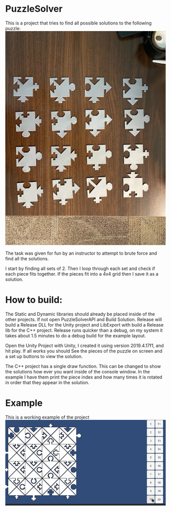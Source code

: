 # PuzzleSolver

This is a project that tries to find all possible solutions to the following puzzle:
![](Puzzle.jpg)

The task was given for fun by an instructor to attempt to brute force and find all the solutions.

I start by finding all sets of 2.  Then I loop through each set and check if each piece fits together.  If the pieces fit into a 4x4 grid then I save it as a solution.

# How to build:
The Static and Dynamic libraries should already be placed inside of the other projects.  If not open PuzzleSolverAPI and Build Solution.  Release will build a Release DLL for the Unity project and LibExport with build a Release lib for the C++ project.  Release runs quicker than a debug, on my system it takes about 1.5 minutes to do a debug build for the example layout.

Open the Unity Project with Unity, I created it using version 2019.4.17f1, and hit play.  If all works you should See the pieces of the puzzle on screen and a set up buttons to view the solution.

The C++ project has a single draw function.  This can be changed to show the solutions how ever you want inside of the console window.  In the example I have them print the piece index and how many times it is rotated in order that they appear in the solution.

# Example
This is a working example of the project
![](PuzzleSolutions.gif)
